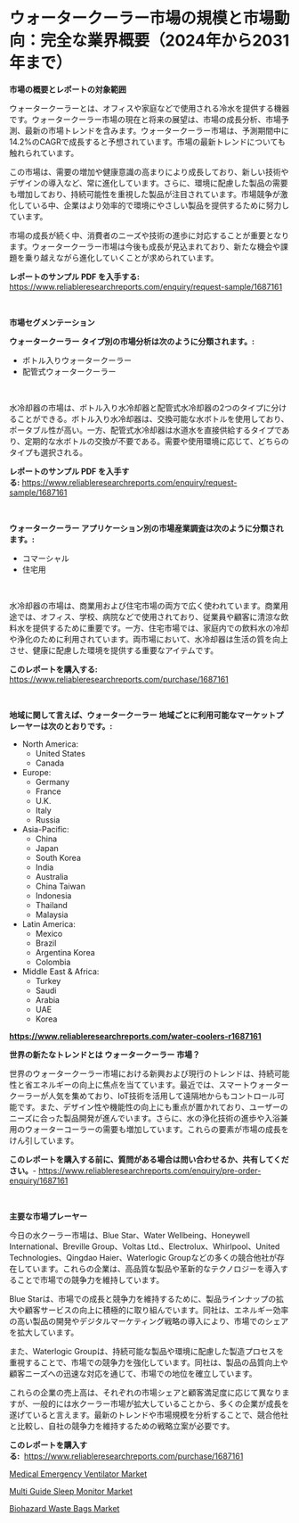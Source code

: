 <p><h1>ウォータークーラー市場の規模と市場動向：完全な業界概要（2024年から2031年まで）</h1></p><p><strong>市場の概要とレポートの対象範囲</strong></p>
<p><p>ウォータークーラーとは、オフィスや家庭などで使用される冷水を提供する機器です。ウォータークーラー市場の現在と将来の展望は、市場の成長分析、市場予測、最新の市場トレンドを含みます。ウォータークーラー市場は、予測期間中に14.2%のCAGRで成長すると予想されています。市場の最新トレンドについても触れられています。</p><p>この市場は、需要の増加や健康意識の高まりにより成長しており、新しい技術やデザインの導入など、常に進化しています。さらに、環境に配慮した製品の需要も増加しており、持続可能性を重視した製品が注目されています。市場競争が激化している中、企業はより効率的で環境にやさしい製品を提供するために努力しています。</p><p>市場の成長が続く中、消費者のニーズや技術の進歩に対応することが重要となります。ウォータークーラー市場は今後も成長が見込まれており、新たな機会や課題を乗り越えながら進化していくことが求められています。</p></p>
<p><strong>レポートのサンプル PDF を入手する:</strong> <a href="https://www.reliableresearchreports.com/enquiry/request-sample/1687161">https://www.reliableresearchreports.com/enquiry/request-sample/1687161</a></p>
<p>&nbsp;</p>
<p><strong>市場セグメンテーション</strong></p>
<p><strong>ウォータークーラー タイプ別の市場分析は次のように分類されます。:</strong></p>
<p><ul><li>ボトル入りウォータークーラー</li><li>配管式ウォータークーラー</li></ul></p>
<p>&nbsp;</p>
<p><p>水冷却器の市場は、ボトル入り水冷却器と配管式水冷却器の2つのタイプに分けることができる。ボトル入り水冷却器は、交換可能な水ボトルを使用しており、ポータブル性が高い。一方、配管式水冷却器は水道水を直接供給するタイプであり、定期的な水ボトルの交換が不要である。需要や使用環境に応じて、どちらのタイプも選択される。</p></p>
<p><strong>レポートのサンプル PDF を入手する:</strong>&nbsp;<a href="https://www.reliableresearchreports.com/enquiry/request-sample/1687161">https://www.reliableresearchreports.com/enquiry/request-sample/1687161</a></p>
<p>&nbsp;</p>
<p><strong> ウォータークーラー アプリケーション別の市場産業調査は次のように分類されます。:</strong></p>
<p><ul><li>コマーシャル</li><li>住宅用</li></ul></p>
<p>&nbsp;</p>
<p><p>水冷却器の市場は、商業用および住宅市場の両方で広く使われています。商業用途では、オフィス、学校、病院などで使用されており、従業員や顧客に清涼な飲料水を提供するために重要です。一方、住宅市場では、家庭内での飲料水の冷却や浄化のために利用されています。両市場において、水冷却器は生活の質を向上させ、健康に配慮した環境を提供する重要なアイテムです。</p></p>
<p><strong>このレポートを購入する:</strong>&nbsp; <a href="https://www.reliableresearchreports.com/purchase/1687161">https://www.reliableresearchreports.com/purchase/1687161</a></p>
<p>&nbsp;</p>
<p><strong>地域に関して言えば、ウォータークーラー 地域ごとに利用可能なマーケットプレーヤーは次のとおりです。:</strong></p>
<p><ul>
    <li>
        North America:
        <ul>
            <li>United States</li>
            <li>Canada</li>
        </ul>
    </li>
    <li>
        Europe:
        <ul>
            <li>Germany</li>
            <li>France</li>
            <li>U.K.</li>
            <li>Italy</li>
            <li>Russia</li>
        </ul>
    </li>
    <li>
        Asia-Pacific:
        <ul>
            <li>China</li>
            <li>Japan</li>
            <li>South Korea</li>
            <li>India</li>
            <li>Australia</li>
            <li>China Taiwan</li>
            <li>Indonesia</li>
            <li>Thailand</li>
            <li>Malaysia</li>
        </ul>
    </li>
    <li>
        Latin America:
        <ul>
            <li>Mexico</li>
            <li>Brazil</li>
            <li>Argentina Korea</li>
            <li>Colombia</li>
        </ul>
    </li>
    <li>
        Middle East & Africa:
        <ul>
            <li>Turkey</li>
            <li>Saudi</li>
            <li>Arabia</li>
            <li>UAE</li>
            <li>Korea</li>
        </ul>
    </li>
    </ul></p>
<p><strong><a href="https://www.reliableresearchreports.com/water-coolers-r1687161">https://www.reliableresearchreports.com/water-coolers-r1687161</a></strong>&nbsp;</p>
<p><strong>世界の新たなトレンドとは ウォータークーラー 市場？</strong></p>
<p><p>世界のウォータークーラー市場における新興および現行のトレンドは、持続可能性と省エネルギーの向上に焦点を当てています。最近では、スマートウォータークーラーが人気を集めており、IoT技術を活用して遠隔地からもコントロール可能です。また、デザイン性や機能性の向上にも重点が置かれており、ユーザーのニーズに合った製品開発が進んでいます。さらに、水の浄化技術の進歩や入浴兼用のウォーターコーラーの需要も増加しています。これらの要素が市場の成長をけん引しています。</p></p>
<p><strong>このレポートを購入する前に、質問がある場合は問い合わせるか、共有してください。</strong>- <a href="https://www.reliableresearchreports.com/enquiry/pre-order-enquiry/1687161">https://www.reliableresearchreports.com/enquiry/pre-order-enquiry/1687161</a></p>
<p>&nbsp;</p>
<p><strong>主要な市場プレーヤー</strong></p>
<p><p>今日の水クーラー市場は、Blue Star、Water Wellbeing、Honeywell International、Breville Group、Voltas Ltd.、Electrolux、Whirlpool、United Technologies、Qingdao Haier、Waterlogic Groupなどの多くの競合他社が存在しています。これらの企業は、高品質な製品や革新的なテクノロジーを導入することで市場での競争力を維持しています。</p><p>Blue Starは、市場での成長と競争力を維持するために、製品ラインナップの拡大や顧客サービスの向上に積極的に取り組んでいます。同社は、エネルギー効率の高い製品の開発やデジタルマーケティング戦略の導入により、市場でのシェアを拡大しています。</p><p>また、Waterlogic Groupは、持続可能な製品や環境に配慮した製造プロセスを重視することで、市場での競争力を強化しています。同社は、製品の品質向上や顧客ニーズへの迅速な対応を通じて、市場での地位を確立しています。</p><p>これらの企業の売上高は、それぞれの市場シェアと顧客満足度に応じて異なりますが、一般的には水クーラー市場が拡大していることから、多くの企業が成長を遂げていると言えます。最新のトレンドや市場規模を分析することで、競合他社と比較し、自社の競争力を維持するための戦略立案が必要です。</p></p>
<p><strong>このレポートを購入する:</strong>&nbsp;&nbsp;<a href="https://www.reliableresearchreports.com/purchase/1687161">https://www.reliableresearchreports.com/purchase/1687161</a></p>
<p><p><a href="https://five-trouble-98a.notion.site/Medical-Emergency-Ventilator-Market-Report-Reveals-the-Latest-Trends-And-Growth-Opportunities-of-thi-67c1c3ebd10e4e7295ddb7b645712186">Medical Emergency Ventilator Market</a></p><p><a href="https://nifty-kite-d51.notion.site/Multi-Guide-Sleep-Monitor-Market-Exploring-Market-Share-Market-Trends-and-Future-Growth-965c68060ea94ef7b427fd3d66e8d3c8">Multi Guide Sleep Monitor Market</a></p><p><a href="https://ivy-potential-64b.notion.site/Biohazard-Waste-Bags-Market-Size-CAGR-Trends-2024-2030-e5aca8fe7db24a758c501724df8212b3">Biohazard Waste Bags Market</a></p></p>